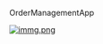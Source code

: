 OrderManagementApp

[![immg.png](https://i.postimg.cc/BQWcsvcX/immg.png)](https://postimg.cc/CdNfsS2g)
